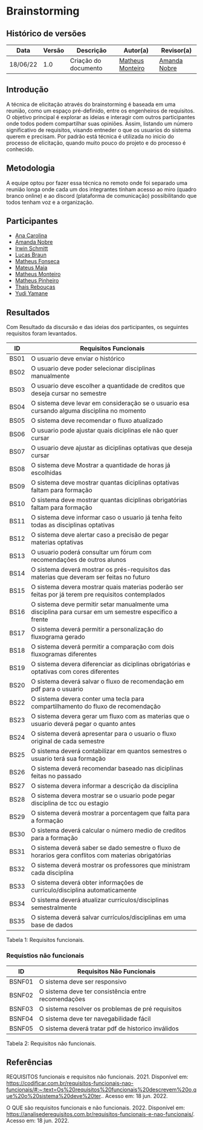 # Brainstorming

## Histórico de versões
| Data     | Versão | Descrição            | Autor(a)                                                  | Revisor(a)                                   |
| -------- | ------ | -------------------- | --------------------------------------------------------- | -------------------------------------------- |
| 18/06/22 | 1.0    | Criação do documento | [Matheus Monteiro](https://github.com/matheusyanmonteiro) | [Amanda Nobre](https://github.com/AmandaNbr) |

## Introdução

A técnica de elicitação através do brainstorming é baseada em uma reunião, como um espaço pré-definido, entre os engenheiros de requisitos. O objetivo principal é explorar as ideias e interagir com outros participantes onde todos podem compartilhar suas opiniões. Assim, listando um número significativo de requisitos, visando entneder o que os usuarios do sistema querem e precisam. Por padrão está técnica é utilizada no inicio do processo de elicitação, quando muito pouco do projeto e do processo é conhecido. 

## Metodologia

A equipe optou por fazer essa técnica no remoto onde foi separado uma reunião longa onde cada um dos integrantes tinham acesso ao miro (quadro branco online) e ao discord (plataforma de comunicação) possibilitando que todos tenham voz e a organização.


## Participantes

- [Ana Carolina](https://github.com/AnaCarolinaRodriguesLeite)
- [Amanda Nobre](https://github.com/AmandaNbr)
- [Irwin Schmitt](https://github.com/irwinschmitt)
- [Lucas Braun](https://github.com/lbvx)
- [Matheus Fonseca](https://github.com/gatotabaco)
- [Mateus Maia](https://github.com/mateusmaiamaia)
- [Matheus Monteiro](https://github.com/matheusyanmonteiro)
- [Matheus Pinheiro](https://github.com/matheuscvp)
- [Thais Rebouças](https://github.com/Thais-ra)
- [Yudi Yamane](https://github.com/yudi-azvd)


## Resultados

Com Resultado da discursão e das ideias dos participantes, os seguintes requisitos foram levantados. 

| ID   | Requisitos Funcionais                                                                                    |
| ---- | -------------------------------------------------------------------------------------------------------- |
| BS01 | O usuario deve enviar o histórico                                                                        |
| BS02 | O usuario deve poder selecionar disciplinas manualmente                                                  |
| BS03 | O usuario deve escolher a quantidade de creditos que deseja cursar no semestre                           |
| BS04 | O sistema deve levar em consideração se o usuario esa cursando alguma disciplina no momento              |
| BS05 | O sistema deve recomendar o fluxo atualizado                                                             |
| BS06 | O usuario pode ajustar quais diciplinas ele não quer cursar                                              |
| BS07 | O usuario deve ajustar as diciplinas optativas que deseja cursar                                         |
| BS08 | O sistema deve Mostrar a quantidade de horas já escolhidas                                               |
| BS09 | O sistema deve mostrar quantas diciplinas optativas faltam para formação                                 |
| BS10 | O sistema deve mostrar quantas diciplinas obrigatórias faltam para formação                              |
| BS11 | O sistema deve informar caso o usuario já tenha feito todas as disciplinas optativas                     |
| BS12 | O sistema deve alertar caso a precisão de pegar materias optativas                                       |
| BS13 | O usuario poderá consultar um fórum com recomendações de outros alunos                                   |
| BS14 | O sistema deverá mostrar os prés-requisitos das materias que deveram ser feitas no  futuro               |
| BS15 | O sistema devera mostrar quais materias poderão ser feitas por já terem pre requisitos contemplados      |
| BS16 | O sistema deve permitir setar manualmente uma disciplina para cursar  em um semestre especifico a frente |
| BS17 | O sistema deverá permitir a personalização do fluxograma gerado                                          |
| BS18 | O sistema deverá permitir a comparação com dois fluxogramas diferentes                                   |
| BS19 | O sistema devera diferenciar as diciplinas obrigatórias e optativas com cores diferentes                 |
| BS20 | O sistema deverá salvar o fluxo de recomendação em pdf para o usuario                                    |
| BS22 | O sistema devera conter uma tecla para compartilhamento do fluxo de recomendação                         |
| BS23 | O sistema devera gerar um fluxo com as materias que o usuario deverá pegar o quanto antes                |
| BS24 | O sistema deverá apresentar para o usuario o fluxo original de cada semestre                             |
| BS25 | O sistema deverá contabilizar em quantos semestres o usuario terá sua formação                           |
| BS26 | O sistema deverá recomendar baseado nas diciplinas feitas no passado                                     |
| BS27 | O sistema devera informar a descrição da disciplina                                                      |
| BS28 | O sistema devera mostrar se o usuario pode pegar disciplina de tcc ou estagio                            |
| BS29 | O sistema deverá mostrar a porcentagem que falta para a formação                                         |
| BS30 | O sistema deverá calcular o número medio de creditos para a formação                                     |
| BS31 | O sistema deverá saber se dado semestre o fluxo de horarios gera conflitos com materias obrigatórias     |
| BS32 | O sistema deverá mostrar os professores que ministram cada disciplina                                    |
| BS33 | O sistema deverá obter informações de currículo/disciplina automaticamente                               |
| BS34 | O sistema deverá atualizar currículos/disciplinas semestralmente                                         |
| BS35 | O sistema deverá salvar currículos/disciplinas em uma base de dados                                      |

<figcation>Tabela 1: Requisitos funcionais. </figcation>

### Requistios não funcionais

| ID     | Requisitos Não Funcionais                           |
| ------ | --------------------------------------------------- |
| BSNF01 | O sistema deve ser responsivo                       |
| BSNF02 | O sistema deve ter consistência entre recomendações |
| BSNF03 | O sistema resolver os problemas de pré requisitos   |
| BSNF04 | O sistema deve ter navegabilidade fácil             |
| BSNF05 | O sistema deverá tratar pdf de historico inválidos  |


<figcation>Tabela 2: Requisitos não funcionais. </figcation>
## Referências

REQUISITOS funcionais e requisitos não funcionais. 2021. Disponível em: https://codificar.com.br/requisitos-funcionais-nao-funcionais/#:~:text=Os%20requisitos%20funcionais%20descrevem%20o,que%20o%20sistema%20deve%20ter.. Acesso em: 18 jun. 2022.

O QUE são requisitos funcionais e não funcionais. 2022. Disponível em: https://analisederequisitos.com.br/requisitos-funcionais-e-nao-funcionais/. Acesso em: 18 jun. 2022.

